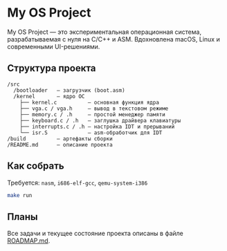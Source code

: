 # My OS Project

My OS Project — это экспериментальная операционная система, разрабатываемая с нуля на C/C++ и ASM. Вдохновлена macOS, Linux и современными UI-решениями.

## Структура проекта

```
/src
  /bootloader   — загрузчик (boot.asm)
  /kernel       — ядро ОС
    ├── kernel.c          — основная функция ядра
    ├── vga.c / vga.h     — вывод в текстовом режиме
    ├── memory.c / .h     — простой менеджер памяти
    ├── keyboard.c / .h   — заглушка драйвера клавиатуры
    ├── interrupts.c / .h — настройка IDT и прерываний
    └── isr.S             — asm-обработчик для IDT
/build          — артефакты сборки
/README.md      — описание проекта
```

## Как собрать

Требуется: `nasm`, `i686-elf-gcc`, `qemu-system-i386`

```bash
make run
```
 

## Планы

Все задачи и текущее состояние проекта описаны в файле [ROADMAP.md](ROADMAP.md).
 
